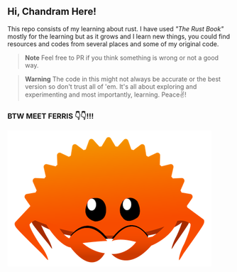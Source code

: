 ## Hi, Chandram Here!

This repo consists of my learning about rust. I have used _"The Rust Book"_ mostly for the learning but as it grows and I learn new things, you could find resources and codes from several places and some of my original code.

> **Note**
> Feel free to PR if you think something is wrong or not a good way.

> **Warning**
> The code in this might not always be accurate or the best version so don't trust all of 'em. It's all about exploring and experimenting and most importantly, learning. Peace✌️!

### BTW MEET FERRIS 👇👇!!!

![Ferris](rustacean-orig-noshadow.png)
